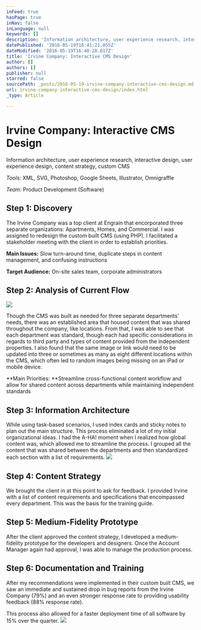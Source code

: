 ```yaml
---
inFeed: true
hasPage: true
inNav: false
inLanguage: null
keywords: []
description: 'Information architecture, user experience research, interactive design, user experience design, content strategy, custom CMS'
datePublished: '2016-05-19T16:41:21.055Z'
dateModified: '2016-05-19T16:40:28.617Z'
title: 'Irvine Company: Interactive CMS Design'
author: []
authors: []
publisher: null
starred: false
sourcePath: _posts/2016-05-19-irvine-company-interactive-cms-design.md
url: irvine-company-interactive-cms-design/index.html
_type: Article

---
```

# Irvine Company: Interactive CMS Design

Information architecture, user experience research, interactive design, user experience design, content strategy, custom CMS

_Tools:_ XML, SVG, Photoshop, Google Sheets, Illustrator, Omnigraffle

_Team:_ Product Development (Software)

## Step 1: Discovery

The Irvine Company was a top client at Engrain that encorporated three separate organizations: Apartments, Homes, and Commercial. I was assigned to redesign the custom built CMS (using PHP). I facilitated a stakeholder meeting with the client in order to establish priorities.

**Main Issues:** Slow turn-around time, duplicate steps in content management, and confusing instructions

**Target Audience:** On-site sales team, corporate administrators

## Step 2: Analysis of Current Flow
![](https://the-grid-user-content.s3-us-west-2.amazonaws.com/8703c652-6906-4700-8899-9cf7f6a0fca8.jpg)

Though the CMS was built as needed for three separate departments' needs, there was an established area that housed content that was shared throughout the company, like locations. From that, I was able to see that each department was standard, though each had specific considerations in regards to third party and types of content provided from the independent properties. I also found that the same image or link would need to be updated into three or sometimes as many as eight different locations within the CMS, which often led to random images being missing on an iPad or mobile device.

**Main Priorities: **Streamline cross-functional content workflow and allow for shared content across departments while maintaining independent standards

## Step 3: Information Architecture

While using task-based scenarios, I used index cards and sticky notes to plan out the main structure. This process eliminated a lot of my initial organizational ideas. I had the A-HA! moment when I realized how global content was, which allowed me to streamline the process. I grouped all the content that was shared between the departments and then standardized each section with a list of requirements.
![](https://the-grid-user-content.s3-us-west-2.amazonaws.com/48d3cb39-f356-4dd6-9502-bc93f917778f.png)

## Step 4:  Content Strategy

We brought the client in at this point to ask for feedback. I provided Irvine with a list of content requirements and specifications that encompassed every department. This was the basis for the training guide.

## Step 5: Medium-Fidelity Prototype 

After the client approved the content strategy, I developed a medium-fidelity prototype for the developers and designers. Once the Account Manager again had approval, I was able to manage the production process.

## Step 6: Documentation and Training

After my recommendations were implemented in their custom built CMS, we saw an immediate and sustained drop in bug reports from the Irvine Company (79%) and an even stronger response rate to providing usability feedback (88% response rate).

This process also allowed for a faster deployment time of all software by 15% over the quarter.
![](https://the-grid-user-content.s3-us-west-2.amazonaws.com/16ffb81e-248c-40d8-bfe7-a2deda4bfa70.png)